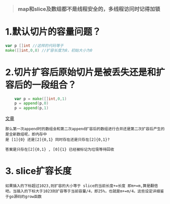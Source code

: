 > ### map和slice及数组都不是线程安全的，多线程访问时记得加锁

# 1.默认切片的容量问题？
```go
var p []int //这样的代码等于
make([]int,0,8) //扩容长度为8，初始大小为0
```

# 2.切片扩容后原始切片是被丢失还是和扩容后的一段组合？
```go
    var p = make([]int,0,1)
    p = append(p,0)
    p = append(p,1)
```
[文章](https://studygolang.com/articles/26738?fr=sidebar)

    那么第一次append时的数组会和第二次append扩容后的数组进行合并还是第二次扩容后产生的是全新数组呢，即内存中
    是 [1]{0} 还是[2]{0,1} 同时存在还是只存在[2]{0,1}?

    答案是只存在[2]{0,1} , [0]{1} 已经被标记为垃圾等待回收
    
    
    
# 3. slice扩容长度 
    如果插入的下标超过1023,则扩容的大小等于 slice的当前长度+=长度 即m+=m,算是翻倍吧。当插入的下标大于1023则扩容等于当前容量/4，即25%，也就是m+=m/4。这些设定详细鉴于go源码的grow函数